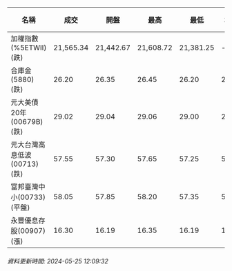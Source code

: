 | 名稱 | 成交 | 開盤 | 最高 | 最低 | 均價 | 成交金額(億) | 昨收 | 漲跌幅 | 漲跌 | 總量 | 昨量 | 振幅 |
| -------- | -------- | -------- | -------- |-------- | -------- | -------- |-------- |-------- |-------- | -------- | -------- |-------- |
|加權指數(%5ETWII) (跌)|21,565.34|21,442.67|21,608.72|21,381.25|-|4,142.14|21,607.43|0.19%|42.09|8,583,335|0|1.05%|
|合庫金(5880) (跌)|26.20|26.35|26.45|26.20|26.28|3.09|26.40|0.76%|0.20|11,768|10,169|0.95%|
|元大美債20年(00679B) (跌)|29.02|29.04|29.06|29.00|29.02|9.52|29.11|0.31%|0.09|32,793|35,875|0.21%|
|元大台灣高息低波(00713) (跌)|57.55|57.30|57.65|57.25|57.51|2.85|57.60|0.09%|0.05|4,954|6,761|0.69%|
|富邦臺灣中小(00733) (平盤)|58.05|57.85|58.20|57.35|57.83|0.855|58.05|0.00%|0.00|1,478|1,968|1.46%|
|永豐優息存股(00907) (漲)|16.30|16.19|16.35|16.19|16.28|0.316|16.22|0.49%|0.08|1,943|1,687|0.99%|
###### 資料更新時間: 2024-05-25 12:09:32
